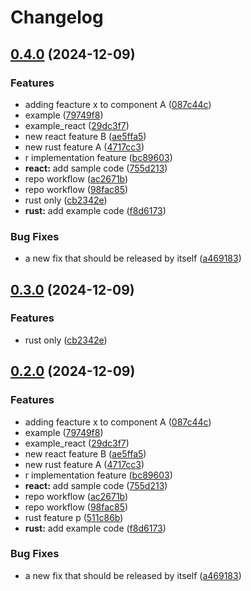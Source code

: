 # Changelog

## [0.4.0](https://github.com/safizn/release-please-monorepo-example-forked/compare/root-app-v0.3.0...root-app@v0.4.0) (2024-12-09)


### Features

* adding feacture x to component A ([087c44c](https://github.com/safizn/release-please-monorepo-example-forked/commit/087c44c7986d064eaade722840c6564cca2c5232))
* example ([79749f8](https://github.com/safizn/release-please-monorepo-example-forked/commit/79749f8d4aad5d7fa894763708d81b3e78cda8ba))
* example_react ([29dc3f7](https://github.com/safizn/release-please-monorepo-example-forked/commit/29dc3f75ced7c11161ceb3ac1de95bc8f68e0e68))
* new react feature B ([ae5ffa5](https://github.com/safizn/release-please-monorepo-example-forked/commit/ae5ffa535924905901d9242542255bdaf821b9dd))
* new rust feature A ([4717cc3](https://github.com/safizn/release-please-monorepo-example-forked/commit/4717cc3da98cff064118595f1a9eeac7dd2741f8))
* r implementation feature ([bc89603](https://github.com/safizn/release-please-monorepo-example-forked/commit/bc896032a5284f5086af8a4be66081539d766d79))
* **react:** add sample code ([755d213](https://github.com/safizn/release-please-monorepo-example-forked/commit/755d2133dde08b8e1aeb2012256ee58b934fc346))
* repo workflow ([ac2671b](https://github.com/safizn/release-please-monorepo-example-forked/commit/ac2671bd756ced191ef9340e07f27755633e6b40))
* repo workflow ([98fac85](https://github.com/safizn/release-please-monorepo-example-forked/commit/98fac85ffe57b398a0a96a78f09e23a426bab4f5))
* rust only ([cb2342e](https://github.com/safizn/release-please-monorepo-example-forked/commit/cb2342e0d2a66a75a8dc7bac3c993ab6966b9447))
* **rust:** add example code ([f8d6173](https://github.com/safizn/release-please-monorepo-example-forked/commit/f8d61736e63e4c1baf1d881c50556fa0ba6829d0))


### Bug Fixes

* a new fix that should be released by itself ([a469183](https://github.com/safizn/release-please-monorepo-example-forked/commit/a469183c04aa5fa3f238c4108152d4740425f327))

## [0.3.0](https://github.com/safizn/release-please-monorepo-example-forked/compare/root-app@v0.2.0...root-app@v0.3.0) (2024-12-09)


### Features

* rust only ([cb2342e](https://github.com/safizn/release-please-monorepo-example-forked/commit/cb2342e0d2a66a75a8dc7bac3c993ab6966b9447))

## [0.2.0](https://github.com/safizn/release-please-monorepo-example-forked/compare/root-app-v0.1.0...root-app@v0.2.0) (2024-12-09)


### Features

* adding feacture x to component A ([087c44c](https://github.com/safizn/release-please-monorepo-example-forked/commit/087c44c7986d064eaade722840c6564cca2c5232))
* example ([79749f8](https://github.com/safizn/release-please-monorepo-example-forked/commit/79749f8d4aad5d7fa894763708d81b3e78cda8ba))
* example_react ([29dc3f7](https://github.com/safizn/release-please-monorepo-example-forked/commit/29dc3f75ced7c11161ceb3ac1de95bc8f68e0e68))
* new react feature B ([ae5ffa5](https://github.com/safizn/release-please-monorepo-example-forked/commit/ae5ffa535924905901d9242542255bdaf821b9dd))
* new rust feature A ([4717cc3](https://github.com/safizn/release-please-monorepo-example-forked/commit/4717cc3da98cff064118595f1a9eeac7dd2741f8))
* r implementation feature ([bc89603](https://github.com/safizn/release-please-monorepo-example-forked/commit/bc896032a5284f5086af8a4be66081539d766d79))
* **react:** add sample code ([755d213](https://github.com/safizn/release-please-monorepo-example-forked/commit/755d2133dde08b8e1aeb2012256ee58b934fc346))
* repo workflow ([ac2671b](https://github.com/safizn/release-please-monorepo-example-forked/commit/ac2671bd756ced191ef9340e07f27755633e6b40))
* repo workflow ([98fac85](https://github.com/safizn/release-please-monorepo-example-forked/commit/98fac85ffe57b398a0a96a78f09e23a426bab4f5))
* rust feature p ([511c86b](https://github.com/safizn/release-please-monorepo-example-forked/commit/511c86b9c63214e011bdde4ae2e29a036c8910b2))
* **rust:** add example code ([f8d6173](https://github.com/safizn/release-please-monorepo-example-forked/commit/f8d61736e63e4c1baf1d881c50556fa0ba6829d0))


### Bug Fixes

* a new fix that should be released by itself ([a469183](https://github.com/safizn/release-please-monorepo-example-forked/commit/a469183c04aa5fa3f238c4108152d4740425f327))
